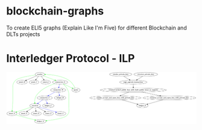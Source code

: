 # blockchain-graphs
To create ELI5 graphs (Explain Like I'm Five) for different Blockchain and DLTs projects

# Interledger Protocol - ILP

![Interledger Protocol](interledger-protocol.png?raw=true "Interledger Protocol")
